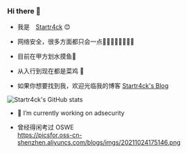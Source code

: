 ### Hi there 👋

* 我是　[Startr4ck](https://yinhaoqin.com) :blush:
* 网络安全，很多方面都只会一点🤔🤔🤔🤔🤔🤔🤔🤔
* 目前在甲方划水摸鱼🤪
* 从入行到现在都是菜鸡 :rooster:

  

* 如果你想要找到我，欢迎光临我的博客 [Startr4ck's Blog](https://yinhaoqin.com)


![Startr4ck's GitHub stats](https://github-readme-stats.vercel.app/api?username=Startr4ck)
- 🔭 I’m currently working on adsecurity





* 曾经得闲考过 OSWE  
https://picsfor.oss-cn-shenzhen.aliyuncs.com/blogs/imgs/20211024175146.png
